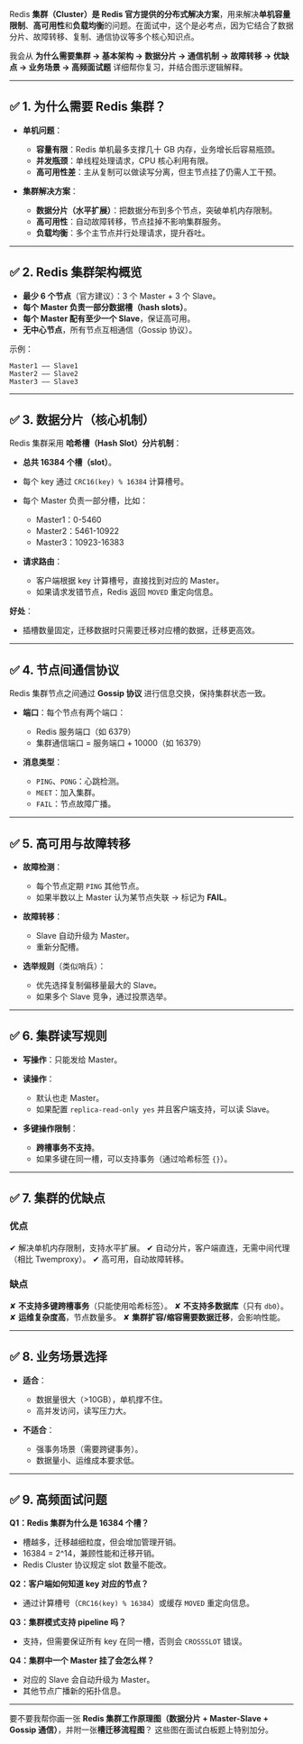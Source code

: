 Redis **集群（Cluster）**是 Redis 官方提供的**分布式解决方案**，用来解决**单机容量限制**、**高可用性**和**负载均衡**的问题。在面试中，这个是必考点，因为它结合了数据分片、故障转移、复制、通信协议等多个核心知识点。

我会从 **为什么需要集群 → 基本架构 → 数据分片 → 通信机制 → 故障转移 → 优缺点 → 业务场景 → 高频面试题** 详细帮你复习，并结合图示逻辑解释。

---

## ✅ **1. 为什么需要 Redis 集群？**

* **单机问题**：

  * **容量有限**：Redis 单机最多支撑几十 GB 内存，业务增长后容易瓶颈。
  * **并发瓶颈**：单线程处理请求，CPU 核心利用有限。
  * **高可用性差**：主从复制可以做读写分离，但主节点挂了仍需人工干预。
* **集群解决方案**：

  * **数据分片（水平扩展）**：把数据分布到多个节点，突破单机内存限制。
  * **高可用性**：自动故障转移，节点挂掉不影响集群服务。
  * **负载均衡**：多个主节点并行处理请求，提升吞吐。

---

## ✅ **2. Redis 集群架构概览**

* **最少 6 个节点**（官方建议）：3 个 Master + 3 个 Slave。
* **每个 Master 负责一部分数据槽（hash slots）**。
* **每个 Master 配有至少一个 Slave**，保证高可用。
* **无中心节点**，所有节点互相通信（Gossip 协议）。

示例：

```
Master1 —— Slave1
Master2 —— Slave2
Master3 —— Slave3
```

---

## ✅ **3. 数据分片（核心机制）**

Redis 集群采用 **哈希槽（Hash Slot）分片机制**：

* **总共 16384 个槽（slot）**。
* 每个 key 通过 `CRC16(key) % 16384` 计算槽号。
* 每个 Master 负责一部分槽，比如：

  * Master1：0-5460
  * Master2：5461-10922
  * Master3：10923-16383
* **请求路由**：

  * 客户端根据 key 计算槽号，直接找到对应的 Master。
  * 如果请求发错节点，Redis 返回 `MOVED` 重定向信息。

**好处**：

* 插槽数量固定，迁移数据时只需要迁移对应槽的数据，迁移更高效。

---

## ✅ **4. 节点间通信协议**

Redis 集群节点之间通过 **Gossip 协议** 进行信息交换，保持集群状态一致。

* **端口**：每个节点有两个端口：

  * Redis 服务端口（如 6379）
  * 集群通信端口 = 服务端口 + 10000（如 16379）
* **消息类型**：

  * `PING`、`PONG`：心跳检测。
  * `MEET`：加入集群。
  * `FAIL`：节点故障广播。

---

## ✅ **5. 高可用与故障转移**

* **故障检测**：

  * 每个节点定期 `PING` 其他节点。
  * 如果半数以上 Master 认为某节点失联 → 标记为 **FAIL**。
* **故障转移**：

  * Slave 自动升级为 Master。
  * 重新分配槽。
* **选举规则**（类似哨兵）：

  * 优先选择复制偏移量最大的 Slave。
  * 如果多个 Slave 竞争，通过投票选举。

---

## ✅ **6. 集群读写规则**

* **写操作**：只能发给 Master。
* **读操作**：

  * 默认也走 Master。
  * 如果配置 `replica-read-only yes` 并且客户端支持，可以读 Slave。
* **多键操作限制**：

  * **跨槽事务不支持**。
  * 如果多键在同一槽，可以支持事务（通过哈希标签 `{}`）。

---

## ✅ **7. 集群的优缺点**

### **优点**

✔ 解决单机内存限制，支持水平扩展。
✔ 自动分片，客户端直连，无需中间代理（相比 Twemproxy）。
✔ 高可用，自动故障转移。

### **缺点**

✘ **不支持多键跨槽事务**（只能使用哈希标签）。
✘ **不支持多数据库**（只有 `db0`）。
✘ **运维复杂度高**，节点数量多。
✘ **集群扩容/缩容需要数据迁移**，会影响性能。

---

## ✅ **8. 业务场景选择**

* **适合**：

  * 数据量很大（>10GB），单机撑不住。
  * 高并发访问，读写压力大。
* **不适合**：

  * 强事务场景（需要跨键事务）。
  * 数据量小、运维成本要求低。

---

## ✅ **9. 高频面试问题**

**Q1：Redis 集群为什么是 16384 个槽？**

* 槽越多，迁移越细粒度，但会增加管理开销。
* 16384 = 2^14，兼顾性能和迁移开销。
* Redis Cluster 协议规定 slot 数量不能改。

**Q2：客户端如何知道 key 对应的节点？**

* 通过计算槽号（`CRC16(key) % 16384`）或缓存 `MOVED` 重定向信息。

**Q3：集群模式支持 pipeline 吗？**

* 支持，但需要保证所有 key 在同一槽，否则会 `CROSSSLOT` 错误。

**Q4：集群中一个 Master 挂了会怎么样？**

* 对应的 Slave 会自动升级为 Master。
* 其他节点广播新的拓扑信息。

---

要不要我帮你画一张 **Redis 集群工作原理图（数据分片 + Master-Slave + Gossip 通信）**，并附一张**槽迁移流程图**？
这些图在面试白板题上特别加分。
